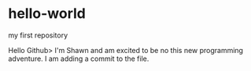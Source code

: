 # hello-world
my first repository

Hello Github> I'm Shawn and am excited to be no this new programming adventure. 
I am adding a commit to the file.
